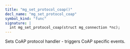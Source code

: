 ```yaml
---
title: "mg_set_protocol_coap()"
decl_name: "mg_set_protocol_coap"
symbol_kind: "func"
signature: |
  int mg_set_protocol_coap(struct mg_connection *nc);
---
```


Sets CoAP protocol handler - triggers CoAP specific events. 

